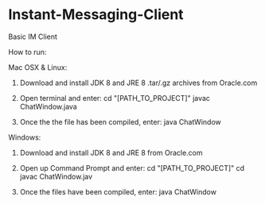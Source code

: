 # Instant-Messaging-Client
Basic IM Client 


How to run: 

Mac OSX & Linux: 

1. Download and install JDK 8 and JRE 8 .tar/.gz archives from Oracle.com 

2. Open terminal and enter: 
    cd "[PATH_TO_PROJECT]" 
    javac ChatWindow.java

3. Once the the file has been compiled, enter: 
    java ChatWindow
    
Windows: 

1. Download and install JDK 8 and JRE 8 from Oracle.com 

2. Open up Command Prompt and enter: 
    cd "[PATH_TO_PROJECT]"
    cd javac ChatWindow.jav
    
3. Once the files have been compiled, enter: 
    java ChatWindow
